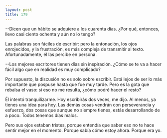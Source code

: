 ```yaml
---
layout: post
title: 179
---
```


--Dicen que un hábito se adquiere a los cuarenta días. ¿Por qué, entonces, llevo casi ciento ochenta y aún no lo tengo?

Las palabras son fáciles de escribir: pero la entonación, los ojos enrojecidos, y la frustración, es más compleja de transmitir al texto. Afortunadamente, él las percibe en persona.

--Los mejores escritores tienen días sin inspiración. ¿Cómo se te va a hacer fácil algo que en realidad es muy complicado?

Por supuesto, la discusión no es solo sobre escribir. Está lejos de ser lo más importante que pospuse hasta que fue muy tarde. Pero es la gota que rebalsa el vaso: si eso no me resulta, ¿cómo podré hacer el resto?

Él intentó tranquilizarme. Hoy escribirás dos veces, me dijo. Al menos, ya tienes una idea para hoy. Las demás cosas vendrán con perseverancia y esfuerzo, dos cosas que aunque no siempre tienes, estás desarrollando de a poco. Todos tenemos días malos.

Pero sus ojos estaban tristes, porque entendía que saber eso no te hace sentir mejor en el momento. Porque sabía cómo estoy ahora. Porque era yo.
